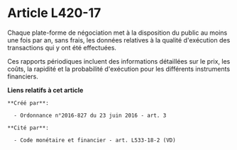 # Article L420-17

Chaque plate-forme de négociation met à la disposition du public au moins une fois par an, sans frais, les données relatives
à la qualité d'exécution des transactions qui y ont été effectuées. 

Ces rapports périodiques incluent des informations détaillées sur le prix, les coûts, la rapidité et la probabilité
d'exécution pour les différents instruments financiers.

**Liens relatifs à cet article**

	**Créé par**:

	  - Ordonnance n°2016-827 du 23 juin 2016 - art. 3

	**Cité par**:

	  - Code monétaire et financier - art. L533-18-2 (VD)
